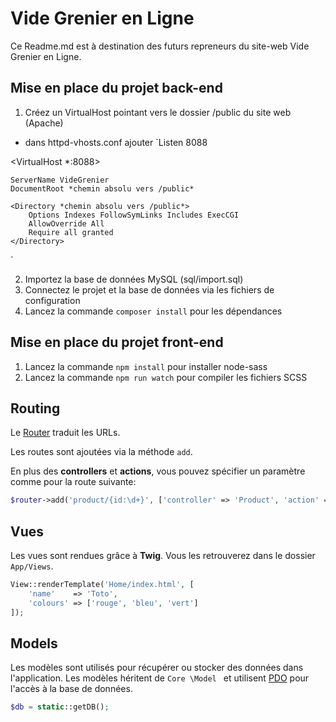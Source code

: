 # Vide Grenier en Ligne

Ce Readme.md est à destination des futurs repreneurs du site-web Vide Grenier en Ligne.

## Mise en place du projet back-end

1. Créez un VirtualHost pointant vers le dossier /public du site web (Apache)
- dans httpd-vhosts.conf ajouter 
`Listen 8088

<VirtualHost *:8088>

    ServerName VideGrenier
    DocumentRoot *chemin absolu vers /public* 
    
	<Directory *chemin absolu vers /public*>
        Options Indexes FollowSymLinks Includes ExecCGI
        AllowOverride All
        Require all granted
    </Directory>
	
</VirtualHost>`

2. Importez la base de données MySQL (sql/import.sql)
3. Connectez le projet et la base de données via les fichiers de configuration
4. Lancez la commande `composer install` pour les dépendances

## Mise en place du projet front-end
1. Lancez la commande `npm install` pour installer node-sass
2. Lancez la commande `npm run watch` pour compiler les fichiers SCSS


## Routing

Le [Router](Core/Router.php) traduit les URLs. 

Les routes sont ajoutées via la méthode `add`. 

En plus des **controllers** et **actions**, vous pouvez spécifier un paramètre comme pour la route suivante:

```php
$router->add('product/{id:\d+}', ['controller' => 'Product', 'action' => 'show']);
```


## Vues

Les vues sont rendues grâce à **Twig**. 
Vous les retrouverez dans le dossier `App/Views`. 

```php
View::renderTemplate('Home/index.html', [
    'name'    => 'Toto',
    'colours' => ['rouge', 'bleu', 'vert']
]);
```
## Models

Les modèles sont utilisés pour récupérer ou stocker des données dans l'application. Les modèles héritent de `Core
\Model
` et utilisent [PDO](http://php.net/manual/en/book.pdo.php) pour l'accès à la base de données. 

```php
$db = static::getDB();
```
